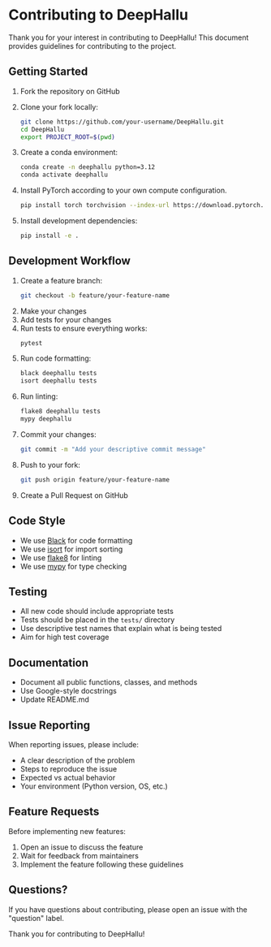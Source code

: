 # Contributing to DeepHallu

Thank you for your interest in contributing to DeepHallu! This document provides guidelines for contributing to the project.

## Getting Started

1. Fork the repository on GitHub

2. Clone your fork locally:
   ```bash
   git clone https://github.com/your-username/DeepHallu.git
   cd DeepHallu
   export PROJECT_ROOT=$(pwd)
   ```
3. Create a conda environment:
   ```bash
   conda create -n deephallu python=3.12
   conda activate deephallu
   ```

4. Install PyTorch according to your own compute configuration.
   ```bash
   pip install torch torchvision --index-url https://download.pytorch.org/whl/cu129
   ```

5. Install development dependencies:
   ```bash
   pip install -e .
   ```

## Development Workflow

1. Create a feature branch:
   ```bash
   git checkout -b feature/your-feature-name
   ```
2. Make your changes
3. Add tests for your changes
4. Run tests to ensure everything works:
   ```bash
   pytest
   ```
5. Run code formatting:
   ```bash
   black deephallu tests
   isort deephallu tests
   ```
6. Run linting:
   ```bash
   flake8 deephallu tests
   mypy deephallu
   ```
7. Commit your changes:
   ```bash
   git commit -m "Add your descriptive commit message"
   ```
8. Push to your fork:
   ```bash
   git push origin feature/your-feature-name
   ```
9. Create a Pull Request on GitHub

## Code Style

- We use [Black](https://black.readthedocs.io/) for code formatting
- We use [isort](https://isort.readthedocs.io/) for import sorting
- We use [flake8](https://flake8.pycqa.org/) for linting
- We use [mypy](https://mypy.readthedocs.io/) for type checking

## Testing

- All new code should include appropriate tests
- Tests should be placed in the `tests/` directory
- Use descriptive test names that explain what is being tested
- Aim for high test coverage

## Documentation

- Document all public functions, classes, and methods
- Use Google-style docstrings
- Update README.md

## Issue Reporting

When reporting issues, please include:
- A clear description of the problem
- Steps to reproduce the issue
- Expected vs actual behavior
- Your environment (Python version, OS, etc.)

## Feature Requests

Before implementing new features:
1. Open an issue to discuss the feature
2. Wait for feedback from maintainers
3. Implement the feature following these guidelines

## Questions?

If you have questions about contributing, please open an issue with the "question" label.

Thank you for contributing to DeepHallu!